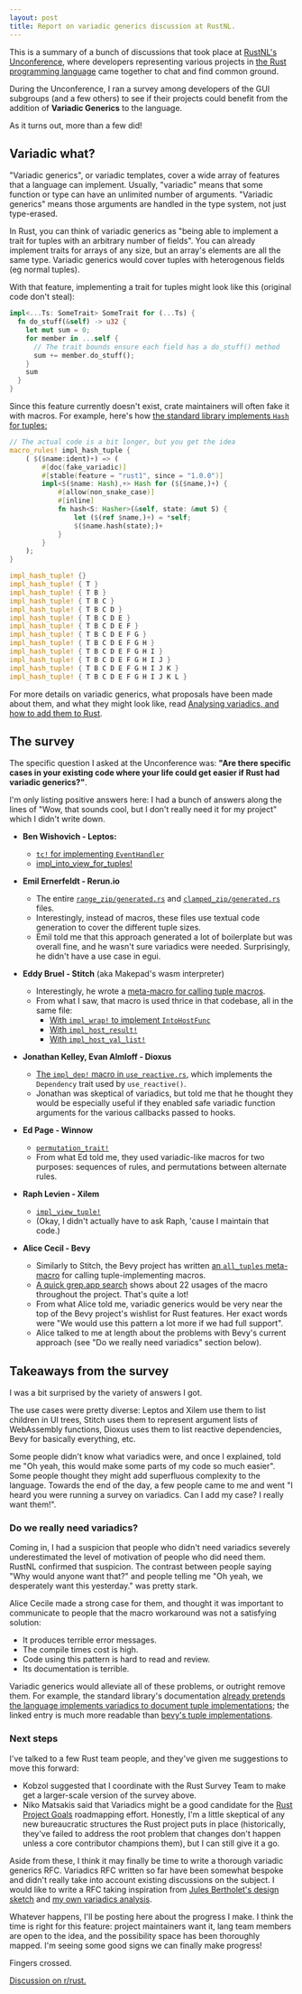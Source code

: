 ```yaml
---
layout: post
title: Report on variadic generics discussion at RustNL.
---
```


This is a summary of a bunch of discussions that took place at [RustNL's Unconference](https://2024.rustnl.org/unconf/), where developers representing various projects in [the Rust programming language](https://www.rust-lang.org/) came together to chat and find common ground.

During the Unconference, I ran a survey among developers of the GUI subgroups (and a few others) to see if their projects could benefit from the addition of **Variadic Generics** to the language.

As it turns out, more than a few did!


## Variadic what?

"Variadic generics", or variadic templates, cover a wide array of features that a language can implement. Usually, "variadic" means that some function or type can have an unlimited number of arguments. "Variadic generics" means those arguments are handled in the type system, not just type-erased.

In Rust, you can think of variadic generics as "being able to implement a trait for tuples with an arbitrary number of fields". You can already implement traits for arrays of any size, but an array's elements are all the same type. Variadic generics would cover tuples with heterogenous fields (eg normal tuples).

With that feature, implementing a trait for tuples might look like this (original code don't steal):

```rust
impl<...Ts: SomeTrait> SomeTrait for (...Ts) {
  fn do_stuff(&self) -> u32 {
    let mut sum = 0;
    for member in ...self {
      // The trait bounds ensure each field has a do_stuff() method
      sum += member.do_stuff();
    }
    sum
  }
}
```

Since this feature currently doesn't exist, crate maintainers will often fake it with macros. For example, here's how [the standard library implements `Hash` for tuples:](https://github.com/rust-lang/rust/blob/54ab4258397030d71cbc5fbf279c0bc1861560aa/library/core/src/hash/mod.rs#L927-L939)

```rust
// The actual code is a bit longer, but you get the idea
macro_rules! impl_hash_tuple {
    ( $($name:ident)+) => (
        #[doc(fake_variadic)]
        #[stable(feature = "rust1", since = "1.0.0")]
        impl<$($name: Hash),+> Hash for ($($name,)+) {
            #[allow(non_snake_case)]
            #[inline]
            fn hash<S: Hasher>(&self, state: &mut S) {
                let ($(ref $name,)+) = *self;
                $($name.hash(state);)+
            }
        }
    );
}

impl_hash_tuple! {}
impl_hash_tuple! { T }
impl_hash_tuple! { T B }
impl_hash_tuple! { T B C }
impl_hash_tuple! { T B C D }
impl_hash_tuple! { T B C D E }
impl_hash_tuple! { T B C D E F }
impl_hash_tuple! { T B C D E F G }
impl_hash_tuple! { T B C D E F G H }
impl_hash_tuple! { T B C D E F G H I }
impl_hash_tuple! { T B C D E F G H I J }
impl_hash_tuple! { T B C D E F G H I J K }
impl_hash_tuple! { T B C D E F G H I J K L }
```

For more details on variadic generics, what proposals have been made about them, and what they might look like, read [Analysing variadics, and how to add them to Rust](https://poignardazur.github.io/2021/01/30/variadic-generics/).


## The survey

The specific question I asked at the Unconference was: **"Are there specific cases in your existing code where your life could get easier if Rust had variadic generics?"**.

I'm only listing positive answers here: I had a bunch of answers along the lines of "Wow, that sounds cool, but I don't really need it for my project" which I didn't write down.

- **Ben Wishovich - Leptos:**

  - [`tc!` for implementing `EventHandler`](https://github.com/leptos-rs/leptos/blob/119c9ea23fac0bec45eb5c19fd4d458a17624cfb/leptos_dom/src/events/typed.rs#L306-L332)
  - [impl_into_view_for_tuples!](https://github.com/leptos-rs/leptos/blob/119c9ea23fac0bec45eb5c19fd4d458a17624cfb/leptos_dom/src/lib.rs#L1098-L1142)

- **Emil Ernerfeldt - Rerun.io**
  - The entire [`range_zip/generated.rs`](https://github.com/rerun-io/rerun/blob/8afcafa01839b085ab81311ae04d74db8b7c5701/crates/re_query/src/range_zip/generated.rs) and [`clamped_zip/generated.rs`](https://github.com/rerun-io/rerun/blob/8afcafa01839b085ab81311ae04d74db8b7c5701/crates/re_query/src/clamped_zip/generated.rs) files.
  - Interestingly, instead of macros, these files use textual code generation to cover the different tuple sizes.
  - Emil told me that this approach generated a lot of boilerplate but was overall fine, and he wasn't sure variadics were needed. Surprisingly, he didn't have a use case in egui.

- **Eddy Bruel - Stitch** (aka Makepad's wasm interpreter)
  - Interestingly, he wrote a [meta-macro for calling tuple macros](https://github.com/makepad/makepad/blob/dd2957438dc2a121dfc35997b244701eb1a481c1/libs/stitch/src/into_host_func.rs#L11-L32).
  - From what I saw, that macro is used thrice in that codebase, all in the same file:
    - [With `impl_wrap!` to implement `IntoHostFunc`](https://github.com/makepad/makepad/blob/dd2957438dc2a121dfc35997b244701eb1a481c1/libs/stitch/src/into_host_func.rs#L46-L99)
    - [With `impl_host_result!`](https://github.com/makepad/makepad/blob/dd2957438dc2a121dfc35997b244701eb1a481c1/libs/stitch/src/into_host_func.rs#L120-L146)
    - [With `impl_host_val_list!`](https://github.com/makepad/makepad/blob/dd2957438dc2a121dfc35997b244701eb1a481c1/libs/stitch/src/into_host_func.rs#L177-L204)

- **Jonathan Kelley, Evan Almloff - Dioxus**
  - [The `impl_dep!` macro in `use_reactive.rs`](https://github.com/DioxusLabs/dioxus/blob/40df088b7dd355c781b827df17d36b2ec40b3469/packages/hooks/src/use_reactive.rs#L64-L71), which implements the `Dependency` trait used by `use_reactive()`.
  - Jonathan was skeptical of variadics, but told me that he thought they would be especially useful if they enabled safe variadic function arguments for the various callbacks passed to hooks.

- **Ed Page - Winnow**
  - [`permutation_trait!`](https://github.com/winnow-rs/winnow/blob/main/src/combinator/branch.rs#L336-L358)
  - From what Ed told me, they used variadic-like macros for two purposes: sequences of rules, and permutations between alternate rules.

- **Raph Levien - Xilem**
  - [`impl_view_tuple!`](https://github.com/linebender/xilem/blob/main/xilem_core/src/sequence.rs#L341-L361)
  - (Okay, I didn't actually have to ask Raph, 'cause I maintain that code.)

- **Alice Cecil - Bevy**
  - Similarly to Stitch, the Bevy project has written [an `all_tuples` meta-macro](https://github.com/bevyengine/bevy/blob/bfc13383e0a0800c1e9c57454ae5454f5891ba8a/crates/bevy_utils/macros/src/lib.rs#L110) for calling tuple-implementing macros.
  - [A quick grep.app search](https://grep.app/search?q=all_tuples&filter[repo][0]=bevyengine/bevy) shows about 22 usages of the macro throughout the project. That's quite a lot!
  - From what Alice told me, variadic generics would be very near the top of the Bevy project's wishlist for Rust features. Her exact words were "We would use this pattern a lot more if we had full support".
  - Alice talked to me at length about the problems with Bevy's current approach (see "Do we really need variadics" section below).


## Takeaways from the survey

I was a bit surprised by the variety of answers I got.

The use cases were pretty diverse: Leptos and Xilem use them to list children in UI trees, Stitch uses them to represent argument lists of WebAssembly functions, Dioxus uses them to list reactive dependencies, Bevy for basically everything, etc.

Some people didn't know what variadics were, and once I explained, told me "Oh yeah, this would make some parts of my code so much easier". Some people thought they might add superfluous complexity to the language. Towards the end of the day, a few people came to me and went "I heard you were running a survey on variadics. Can I add my case? I really want them!".

### Do we really need variadics?

Coming in, I had a suspicion that people who didn't need variadics severely underestimated the level of motivation of people who did need them. RustNL confirmed that suspicion. The contrast between people saying "Why would anyone want that?" and people telling me "Oh yeah, we desperately want this yesterday." was pretty stark.

Alice Cecile made a strong case for them, and thought it was important to communicate to people that the macro workaround was not a satisfying solution:

- It produces terrible error messages.
- The compile times cost is high.
- Code using this pattern is hard to read and review.
- Its documentation is terrible.

Variadic generics would alleviate all of these problems, or outright remove them. For example, the standard library's documentation [already pretends the language implements variadics to document tuple implementations](https://doc.rust-lang.org/std/hash/trait.Hash.html#impl-Hash-for-\(T,\)); the linked entry is much more readable than [bevy's tuple implementations](https://docs.rs/bevy/latest/bevy/ecs/query/trait.QueryFilter.html#impl-QueryFilter-for-\(F0,+F1,+F2,+F3,+F4,+F5,+F6,+F7,+F8,+F9,+F10,+F11\)).

### Next steps

I've talked to a few Rust team people, and they've given me suggestions to move this forward:

- Kobzol suggested that I coordinate with the Rust Survey Team to make get a larger-scale version of the survey above.
- Niko Matsakis said that Variadics might be a good candidate for the [Rust Project Goals](https://blog.rust-lang.org/inside-rust/2024/05/07/announcing-project-goals.html) roadmapping effort. Honestly, I'm a little skeptical of any new bureaucratic structures the Rust project puts in place (historically, they've failed to address the root problem that changes don't happen unless a core contributor champions them), but I can still give it a go.

Aside from these, I think it may finally be time to write a thorough variadic generics RFC. Variadics RFC written so far have been somewhat bespoke and didn't really take into account existing discussions on the subject. I would like to write a RFC taking inspiration from [Jules Bertholet's design sketch](https://hackmd.io/@Jules-Bertholet/HJFy6uzDh) and [my own variadics analysis](https://poignardazur.github.io/2021/01/30/variadic-generics/).

Whatever happens, I'll be posting here about the progress I make. I think the time is right for this feature: project maintainers want it, lang team members are open to the idea, and the possibility space has been thoroughly mapped. I'm seeing some good signs we can finally make progress!

Fingers crossed.

[Discussion on r/rust.](https://www.reddit.com/r/rust/comments/1d0coao/report_on_variadic_generics_discussion_at_rustnl/)
